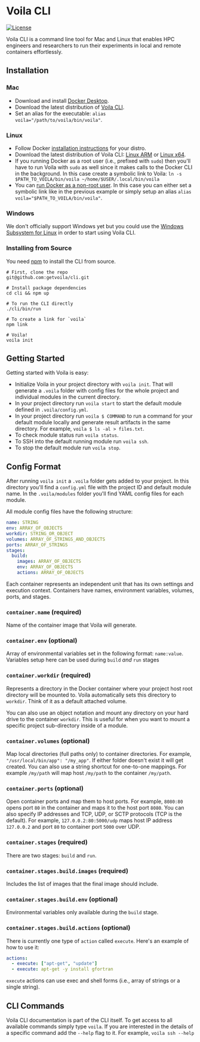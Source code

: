 # Voila CLI

[![License](https://img.shields.io/badge/License-Apache%202.0-blue.svg)](https://github.com/gitbucket/gitbucket/blob/master/LICENSE)

Voila CLI is a command line tool for Mac and Linux that enables HPC engineers and researchers to run their experiments in local and remote containers effortlessly.

## Installation

### Mac

- Download and install [Docker Desktop](https://download.docker.com/mac/stable/Docker.dmg).
- Download the latest distribution of [Voila CLI](https://voila-cli-tarballs.s3-us-west-2.amazonaws.com/voila-darwin-x64.tar.gz).
- Set an alias for the executable: `alias voila="/path/to/voila/bin/voila"`.

### Linux

- Follow Docker [installation instructions](https://docs.docker.com/install/linux/docker-ce/ubuntu/) for your distro.
- Download the latest distribution of Voila CLI: [Linux ARM](https://voila-cli-tarballs.s3-us-west-2.amazonaws.com/voila-linux-arm.tar.gz) or [Linux x64](https://voila-cli-tarballs.s3-us-west-2.amazonaws.com/voila-linux-x64.tar.gz).
- If you running Docker as a root user (i.e., prefixed with `sudo`) then you'll have to run Voila with `sudo` as well since it makes calls to the Docker CLI in the background. In this case create a symbolic link to Voila: `ln -s $PATH_TO_VOILA/bin/voila ~/home/$USER/.local/bin/voila`
- You can [run Docker as a non-root user](https://docs.docker.com/install/linux/linux-postinstall/). In this case you can either set a symbolic link like in the previous example or simply setup an alias `alias voila="$PATH_TO_VOILA/bin/voila"`.

### Windows

We don't officially support Windows yet but you could use the [Windows Subsystem for Linux](https://docs.microsoft.com/en-us/windows/wsl/install-win10) in order to start using Voila CLI.

### Installing from Source

You need [npm](https://nodejs.org/en/) to install the CLI from source.

```shell
# First, clone the repo
git@github.com:getvoila/cli.git

# Install package dependencies
cd cli && npm up

# To run the CLI directly 
./cli/bin/run

# To create a link for `voila`
npm link

# Voila!
voila init
```

## Getting Started

Getting started with Voila is easy:

- Initialize Voila in your project directory with `voila init`. That will generate a `.voila` folder with config files for the whole project and individual modules in the current directory.
- In your project directory run `voila start` to start the default module defined in `.voila/config.yml`.
- In your project directory run `voila $ COMMAND` to run a command for your default module locally and generate result artifacts in the same directory. For example, `voila $ ls -al > files.txt`.
- To check module status run `voila status`.
- To SSH into the default running module run `voila ssh`.
- To stop the default module run `voila stop`.

## Config Format

After running `voila init` a `.voila` folder gets added to your project. In this directory you'll find a `config.yml` file with the project ID and default module name. In the `.voila/modules` folder you'll find YAML config files for each module.

All module config files have the following structure:

```yaml
name: STRING
env: ARRAY_OF_OBJECTS
workdir: STRING_OR_OBJECT
volumes: ARRAY_OF_STRINGS_AND_OBJECTS
ports: ARRAY_OF_STRINGS
stages:
  build:
    images: ARRAY_OF_OBJECTS
    env: ARRAY_OF_OBJECTS
    actions: ARRAY_OF_OBJECTS
```

Each container represents an independent unit that has its own settings and execution context. Containers have names, environment variables, volumes, ports, and stages.

### `container.name` (required)

Name of the container image that Voila will generate.

### `container.env` (optional)

Array of environmental variables set in the following format: `name:value`. Variables setup here can be used during `build` *and* `run` stages

### `container.workdir` (required)

Represents a directory in the Docker container where your project host root directory will be mounted to. Voila automatically sets this directory to `workdir`. Think of it as a default attached volume.

You can also use an object notation and mount any directory on your hard drive to the container `workdir`. This is useful for when you want to mount a specific project sub-directory inside of a module.

### `container.volumes` (optional)

Map local directories (full paths only) to container directories. For example, `"/usr/local/bin/app": "/my_app"`. If either folder doesn't exist it will get created. You can also use a string shortcut for one-to-one mappings. For example `/my/path` will map host `/my/path` to the container `/my/path`.

### `container.ports` (optional)

Open container ports and map them to host ports. For example, `8080:80` opens port `80` in the container and maps it to the host port `8080`. You can also specify IP addresses and TCP, UDP, or SCTP protocols (TCP is the default). For example, `127.0.0.2:80:5000/udp` maps host IP address `127.0.0.2` and port `80` to container port `5000` over UDP. 

### `container.stages` (required)

There are two stages: `build` and `run`.

### `container.stages.build.images` (required)

Includes the list of images that the final image should include.

### `container.stages.build.env` (optional)

Environmental variables only available during the `build` stage.

### `container.stages.build.actions` (optional)

There is currently one type of `action` called `execute`. Here's an example of how to use it:

```yaml
actions:
  - execute: ["apt-get", "update"]
  - execute: apt-get -y install gfortran
```

`execute` actions can use exec and shell forms (i.e., array of strings or a single string).


## CLI Commands

Voila CLI documentation is part of the CLI itself. To get access to all available commands simply type `voila`. If you are interested in the details of a specific command add the `--help` flag to it. For example, `voila ssh --help`
